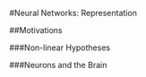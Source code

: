 #Neural Networks: Representation

##Motivations

###Non-linear Hypotheses

###Neurons and the Brain
